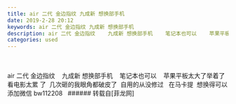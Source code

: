 ```yaml
---
title: air 二代 金边指纹 九成新 想换部手机
date: 2019-2-28 20:12
keywords: air 二代 金边指纹 九成新 想换部手机
description: air 二代 金边指纹    九成新 想换部手机    笔记本也可以    苹果平板太大了举着了看电影太累 了  几次砸的我眼角都破皮了  自用的从没修过   在马卡提  想换得可以添加微信 bw112208  
categories: used
---
```

<td class="t_f" id="postmessage_3132065">

<br/>
<br/>
air 二代 金边指纹    九成新 想换部手机    笔记本也可以    苹果平板太大了举着了看电影太累 了  几次砸的我眼角都破皮了  自用的从没修过   在马卡提  想换得可以添加微信 bw112208  </td>
###### 转载自[菲龙网]